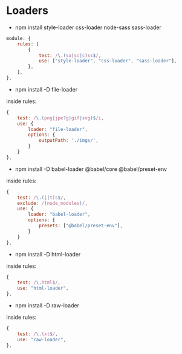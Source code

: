# Loaders

- npm install style-loader css-loader node-sass sass-loader

```javascript
module: {
    rules: [
        {
            test: /\.(sa|sc|c)ss$/,
            use: ["style-loader", "css-loader", "sass-loader"],
        },
    ],
},
```

- npm install -D file-loader

inside rules:

```javascript
{
    test: /\.(png|jpe?g|gif|svg)$/i,
    use: {
        loader: "file-loader",
        options: {
            outputPath: './imgs/',
        }
    }
},
```

- npm install -D babel-loader @babel/core @babel/preset-env

inside rules:

```javascript
{
    test: /\.(j|t)s$/,
    exclude: /(node_modules)/,
    use: {
        loader: "babel-loader",
        options: {
            presets: ["@babel/preset-env"],
        }
    }
},
```

- npm install -D html-loader

inside rules:

```javascript
{
    test: /\.html$/,
    use: "html-loader",
},
```

- npm install -D raw-loader

inside rules:

```javascript
{
    test: /\.txt$/,
    use: "raw-loader",
},
```
